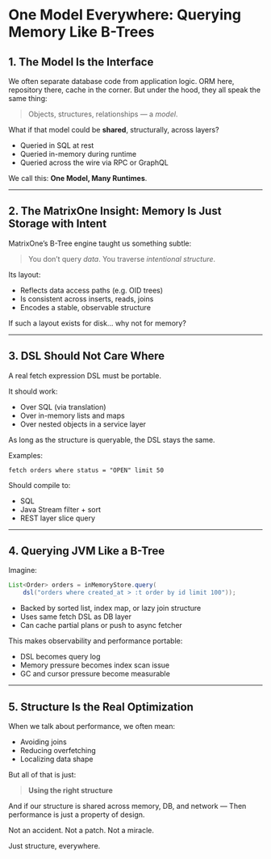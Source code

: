# One Model Everywhere: Querying Memory Like B-Trees

## 1. The Model Is the Interface

We often separate database code from application logic. ORM here, repository there, cache in the corner. But under the hood, they all speak the same thing:

> Objects, structures, relationships — a *model*.

What if that model could be **shared**, structurally, across layers?

- Queried in SQL at rest
- Queried in-memory during runtime
- Queried across the wire via RPC or GraphQL

We call this: **One Model, Many Runtimes**.

---

## 2. The MatrixOne Insight: Memory Is Just Storage with Intent

MatrixOne’s B-Tree engine taught us something subtle:

> You don’t query *data*. You traverse *intentional structure*.

Its layout:

- Reflects data access paths (e.g. OID trees)
- Is consistent across inserts, reads, joins
- Encodes a stable, observable structure

If such a layout exists for disk… why not for memory?

---

## 3. DSL Should Not Care Where

A real fetch expression DSL must be portable.

It should work:

- Over SQL (via translation)
- Over in-memory lists and maps
- Over nested objects in a service layer

As long as the structure is queryable, the DSL stays the same.

Examples:

```dsl
fetch orders where status = "OPEN" limit 50
```

Should compile to:

- SQL
- Java Stream filter + sort
- REST layer slice query

---

## 4. Querying JVM Like a B-Tree

Imagine:

```java
List<Order> orders = inMemoryStore.query(
    dsl("orders where created_at > :t order by id limit 100"));
```

- Backed by sorted list, index map, or lazy join structure
- Uses same fetch DSL as DB layer
- Can cache partial plans or push to async fetcher

This makes observability and performance portable:

- DSL becomes query log
- Memory pressure becomes index scan issue
- GC and cursor pressure become measurable

---

## 5. Structure Is the Real Optimization

When we talk about performance, we often mean:

- Avoiding joins
- Reducing overfetching
- Localizing data shape

But all of that is just:

> **Using the right structure**

And if our structure is shared across memory, DB, and network — Then performance is just a property of design.

Not an accident. Not a patch. Not a miracle.

Just structure, everywhere.

